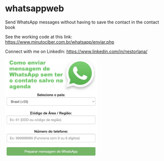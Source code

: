 # whatsappweb
Send WhatsApp messages without having to save the contact in the contact book

See the working code at this link:
https://www.minutociber.com.br/whatsapp/enviar.php

Connect with me on LinkedIn:
https://www.linkedin.com/in/nestorlana/

<img src="https://github.com/nestorlana/whatsappweb/blob/main/screenshot_001.png" alt="ScreenShot" width="300">
